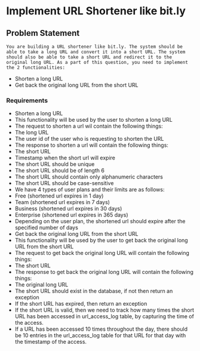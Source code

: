 
# Implement URL Shortener like bit.ly

## Problem Statement

    You are building a URL shortener like bit.ly. The system should be able to take a long URL and convert it into a short URL. The system should also be able to take a short URL and redirect it to the original long URL. As a part of this question, you need to implement the 2 functionalities:

- Shorten a long URL
- Get back the original long URL from the short URL

### Requirements

- Shorten a long URL
- This functionality will be used by the user to shorten a long URL
- The request to shorten a url wil contain the following things:
- The long URL
- The user id of the user who is requesting to shorten the URL
- The response to shorten a url will contain the following things:
- The short URL
- Timestamp when the short url will expire
- The short URL should be unique
- The short URL should be of length 6
- The short URL should contain only alphanumeric characters
- The short URL should be case-sensitive
- We have 4 types of user plans and their limits are as follows:
- Free (shortened url expires in 1 day)
- Team (shortened url expires in 7 days)
- Business (shortened url expires in 30 days)
- Enterprise (shortened url expires in 365 days)
- Depending on the user plan, the shortened url should expire after the specified number of days
- Get back the original long URL from the short URL
- This functionality will be used by the user to get back the original long URL from the short URL
- The request to get back the original long URL will contain the following things:
- The short URL
- The response to get back the original long URL will contain the following things:
- The original long URL
- The short URL should exist in the database, if not then return an exception
- If the short URL has expired, then return an exception
- If the short URL is valid, then we need to track how many times the short URL has been accessed in url_access_log
  table, by capturing the time of the access.
- If a URL has been accessed 10 times throughout the day, there should be 10 entries in the url_access_log table for
  that URL for that day with the timestamp of the access.